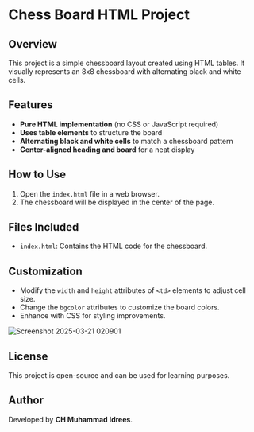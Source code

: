 # Chess Board HTML Project

## Overview

This project is a simple chessboard layout created using HTML tables. It visually represents an 8x8 chessboard with alternating black and white cells.

## Features

- **Pure HTML implementation** (no CSS or JavaScript required)
- **Uses table elements** to structure the board
- **Alternating black and white cells** to match a chessboard pattern
- **Center-aligned heading and board** for a neat display

## How to Use

1. Open the `index.html` file in a web browser.
2. The chessboard will be displayed in the center of the page.

## Files Included

- `index.html`: Contains the HTML code for the chessboard.

## Customization

- Modify the `width` and `height` attributes of `<td>` elements to adjust cell size.
- Change the `bgcolor` attributes to customize the board colors.
- Enhance with CSS for styling improvements.
  
![Screenshot 2025-03-21 020901](https://github.com/user-attachments/assets/503c71c4-cf30-475e-9b08-afd6d0b62183)

## License
This project is open-source and can be used for learning purposes.

## Author
Developed by **CH Muhammad Idrees**.

